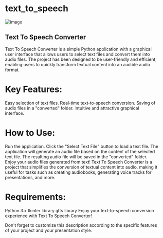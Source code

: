 # text_to_speech
![image](https://github.com/Stevensavarin/text_to_speech/assets/137004357/e9075f39-0c14-4f89-a5f0-e556756e3aa0)


## Text To Speech Converter
Text To Speech Converter is a simple Python application with a graphical user interface that allows users to select text files and convert them into audio files. 
The project has been designed to be user-friendly and efficient, enabling users to quickly transform textual content into an audible audio format.

# Key Features:
Easy selection of text files.
Real-time text-to-speech conversion.
Saving of audio files in a "converted" folder.
Intuitive and attractive graphical interface.

# How to Use:
Run the application.
Click the "Select Text File" button to load a text file.
The application will generate an audio file based on the content of the selected text file.
The resulting audio file will be saved in the "converted" folder.
Enjoy your audio files generated from text!
Text To Speech Converter is a project that simplifies the conversion of textual content into audio, making it useful for tasks such as creating audiobooks, 
generating voice tracks for presentations, and more.

# Requirements:
Python 3.x
tkinter library
gtts library
Enjoy your text-to-speech conversion experience with Text To Speech Converter!

Don't forget to customize this description according to the specific features of your project and your presentation style.
